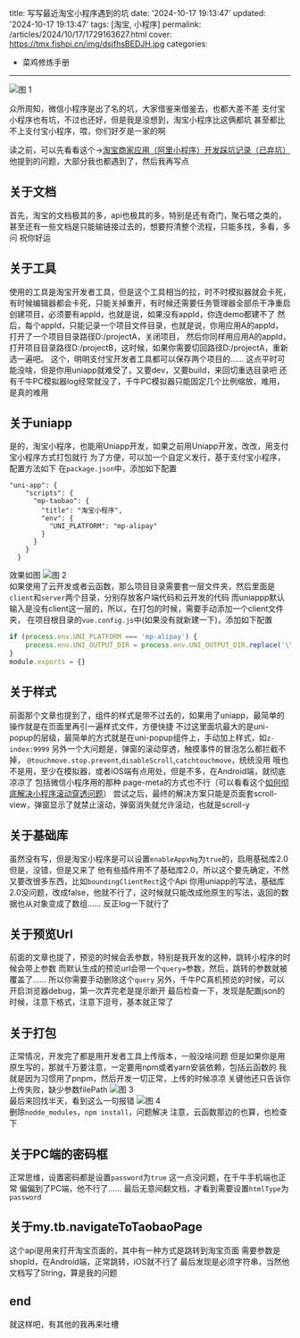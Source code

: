 title: 写写最近淘宝小程序遇到的坑
date: '2024-10-17 19:13:47'
updated: '2024-10-17 19:13:47'
tags: [淘宝, 小程序]
permalink: /articles/2024/10/17/1729163627.html
cover: https://tmx.fishpi.cn/img/dsjfhsBEDJH.jpg
categories: 
- 菜鸡修炼手册
---
![图 1](https://tmx.fishpi.cn/img/dsjfhsBEDJH.jpg)  

众所周知，微信小程序是出了名的坑，大家借鉴来借鉴去，也都大差不差
支付宝小程序也有坑，不过也还好，但是我是没想到，淘宝小程序比这俩都坑
甚至都比不上支付宝小程序，喂，你们好歹是一家的啊

读之前，可以先看看这个->[淘宝商家应用（阿里小程序）开发踩坑记录（已弃坑）](https://mirari.cc/posts/2020-05-05-pitfall_record_of_developing_taobao_merchant_applications_ali_mini_programs)
他提到的问题，大部分我也都遇到了，然后我再写点

## 关于文档
首先，淘宝的文档极其的多，api也极其的多，特别是还有奇门，聚石塔之类的，甚至还有一些文档是只能输链接过去的，想要捋清整个流程，只能多找，多看，多问
祝你好运

## 关于工具
使用的工具是淘宝开发者工具，但是这个工具相当的拉，时不时模拟器就会卡死，有时候编辑器都会卡死，只能关掉重开，有时候还需要任务管理器全部杀干净重启
创建项目，必须要有appId，也就是说，如果没有appId，你连demo都建不了
然后，每个appId，只能记录一个项目文件目录，也就是说，你用应用A的appId，打开了一个项目目录路径D:/projectA，关闭项目，
然后你同样用应用A的appId，打开项目目录路径D:/projectB，这时候，如果你需要切回路径D:/projectA，重新选一遍吧。
这个，明明支付宝开发者工具都可以保存两个项目的……
这点平时可能没啥，但是你用uniapp就难受了，又要dev，又要build，来回切重选目录吧
还有千牛PC模拟器log经常就没了，千牛PC模拟器只能固定几个比例缩放，难用，是真的难用


## 关于uniapp
是的，淘宝小程序，也能用Uniapp开发，如果之前用Uniapp开发，改改，用支付宝小程序方式打包就行
为了方便，可以加一个自定义发行，基于支付宝小程序，配置方法如下
在`package.json`中，添加如下配置
```
"uni-app": {
    "scripts": {
      "mp-taobao": {
        "title": "淘宝小程序",
        "env": {
          "UNI_PLATFORM": "mp-alipay"
        }
      }
    }
  }
```
效果如图
![图 2](https://tmx.fishpi.cn/img/pic_1729165227794.png)  
如果使用了云开发或者云函数，那么项目目录需要套一层文件夹，然后里面是`client`和`server`两个目录，分别存放客户端代码和云开发的代码
而uniappp默认输入是没有client这一层的，所以，在打包的时候，需要手动添加一个client文件夹，
在项目根目录的`vue.config.js`中(如果没有就新建一下)，添加如下配置
```js
if (process.env.UNI_PLATFORM === 'mp-alipay') {    
    process.env.UNI_OUTPUT_DIR = process.env.UNI_OUTPUT_DIR.replace('\\mp-alipay', '\\mp-alipay\\client')    
}  
module.exports = {}
```

## 关于样式
前面那个文章也提到了，组件的样式是带不过去的，如果用了uniapp，最简单的操作就是在页面里再引一遍样式文件，方便快捷
不过这里面坑最大的是uni-popup的层级，最简单的方式就是在uni-popup组件上，手动加上样式，如`z-index:9999`
另外一个大问题是，弹窗的滚动穿透，触摸事件的冒泡怎么都拦截不掉，
`@touchmove.stop.prevent`,`disableScroll`,`catchtouchmove`，统统没用
哦也不是用，至少在模拟器，或者iOS端有点用处，但是不多，在Android端，就彻底凉凉了
包括微信小程序用的那种 page-meta的方式也不行（可以看看这个[如何彻底解决小程序滚动穿透问题](https://developers.weixin.qq.com/community/develop/article/doc/000886e3d182a8c8d00ca216e5fc13?highline=page-meta)）
尝试之后，最终的解决方案只能是页面套scroll-view，弹窗显示了就禁止滚动，弹窗消失就允许滚动，也就是scroll-y

## 关于基础库
虽然没有写，但是淘宝小程序是可以设置`enableAppxNg`为`true`的，启用基础库2.0
但是，没错，但是又来了
他有些插件用不了基础库2.0，所以这个要先确定，不然又要改很多东西，比如`boundingClientRect`这个Api
你用uniapp的写法，基础库2.0没问题，改成false，他就不行了，这时候就只能改成他原生的写法，返回的数据也从对象变成了数组……
反正log一下就行了

## 关于预览Url
前面的文章也提了，预览的时候会丢参数，特别是我开发的这种，跳转小程序的时候会带上参数
而默认生成的预览url会带一个`query=`参数，然后，跳转的参数就被覆盖了……
所以你需要手动删除这个`query`
另外，千牛PC真机预览的时候，可以开启浏览器debug，第一次弄完老是提示断开
最后检查一下，发现是配置json的时候，注意下格式，注意下逗号，基本就正常了

## 关于打包
正常情况，开发完了都是用开发者工具上传版本，一般没啥问题
但是如果你是用原生写的，那就千万要注意，一定要用npm或者yarn安装依赖，包括云函数的
我就是因为习惯用了pnpm，然后开发一切正常，上传的时候凉凉
关键他还只告诉你上传失败，缺少参数filePath
![图 3](https://tmx.fishpi.cn/img/pic_1729166850307.png)  
最后来回找半天，看到这么一句报错
![图 4](https://tmx.fishpi.cn/img/pic_1729166924423.png)  
删除`nodde_modules`，`npm install`，问题解决
注意，云函数那边的也算，也检查下

## 关于PC端的密码框
正常思维，设置密码都是设置`password`为`true`
这一点没问题，在千牛手机端也正常
偏偏到了PC端，他不行了……
最后无意间翻文档，才看到需要设置`htmlType`为`password`

## 关于my.tb.navigateToTaobaoPage
这个api是用来打开淘宝页面的，其中有一种方式是跳转到淘宝页面
需要参数是shopId，在Android端，正常跳转，iOS就不行了
最后发现是必须字符串，当然他文档写了String，算是我的问题

## end
就这样吧，有其他的我再来吐槽



